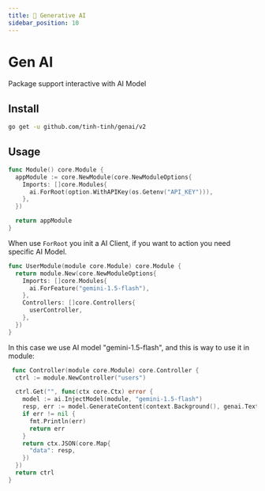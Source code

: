 ```yaml
---
title: 🤖 Generative AI
sidebar_position: 10
---
```


# Gen AI

Package support interactive with AI Model

## Install

```bash
go get -u github.com/tinh-tinh/genai/v2
```

## Usage

```go
func Module() core.Module {
  appModule := core.NewModule(core.NewModuleOptions{
    Imports: []core.Modules{
      ai.ForRoot(option.WithAPIKey(os.Getenv("API_KEY"))),
    },
  })

  return appModule
}
```

When use `ForRoot` you init a AI Client, if you want to action you need specific AI Model.

```go
func UserModule(module core.Module) core.Module {
  return module.New(core.NewModuleOptions{
    Imports: []core.Modules{
      ai.ForFeature("gemini-1.5-flash"),
    },
    Controllers: []core.Controllers{
      userController,
    },
  })
}
```

In this case we use AI model "gemini-1.5-flash", and this is way to use it in module:

```go
 func Controller(module core.Module) core.Controller {
  ctrl := module.NewController("users")

  ctrl.Get("", func(ctx core.Ctx) error {
    model := ai.InjectModel(module, "gemini-1.5-flash")
    resp, err := model.GenerateContent(context.Background(), genai.Text("Write a story about a magic backpack."))
    if err != nil {
      fmt.Println(err)
      return err
    }
    return ctx.JSON(core.Map{
      "data": resp,
    })
  })
  return ctrl
}
```